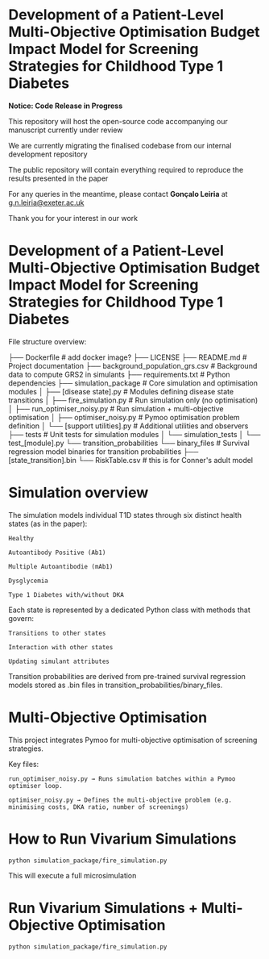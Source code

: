 # Development of a Patient-Level Multi-Objective Optimisation Budget Impact Model for Screening Strategies for Childhood Type 1 Diabetes

**Notice: Code Release in Progress**

This repository will host the open-source code accompanying our manuscript currently under review 

We are currently migrating the finalised codebase from our internal development repository

The public repository will contain everything required to reproduce the results presented in the paper

For any queries in the meantime, please contact **Gonçalo Leiria** at g.n.leiria@exeter.ac.uk

Thank you for your interest in our work


# Development of a Patient-Level Multi-Objective Optimisation Budget Impact Model for Screening Strategies for Childhood Type 1 Diabetes

File structure overview:

├── Dockerfile                          # add docker image?
├── LICENSE
├── README.md                           # Project documentation 
├── background_population_grs.csv       # Background data to compute GRS2 in simulants
├── requirements.txt                    # Python dependencies
├── simulation_package                  # Core simulation and optimisation modules
│   ├── [disease state].py            # Modules defining disease state transitions
│   ├── fire_simulation.py              # Run simulation only (no optimisation)
│   ├── run_optimiser_noisy.py          # Run simulation + multi-objective optimisation
│   ├── optimiser_noisy.py              # Pymoo optimisation problem definition
│   └── [support utilities].py          # Additional utilities and observers
├── tests                               # Unit tests for simulation modules
│   └── simulation_tests
│       └── test_[module].py
└── transition_probabilities
    └── binary_files                    # Survival regression model binaries for transition probabilities
        ├── [state_transition].bin
        └── RiskTable.csv # this is for Conner's adult model

# Simulation overview

The simulation models individual T1D states through six distinct health states (as in the paper):

    Healthy

    Autoantibody Positive (Ab1)

    Multiple Autoantibodie (mAb1)

    Dysglycemia

    Type 1 Diabetes with/without DKA

Each state is represented by a dedicated Python class with methods that govern:

    Transitions to other states

    Interaction with other states 

    Updating simulant attributes 

Transition probabilities are derived from pre-trained survival regression models stored as .bin files in transition_probabilities/binary_files.


# Multi-Objective Optimisation

This project integrates Pymoo for multi-objective optimisation of screening strategies.

Key files:

    run_optimiser_noisy.py → Runs simulation batches within a Pymoo optimiser loop.

    optimiser_noisy.py → Defines the multi-objective problem (e.g. minimising costs, DKA ratio, number of screenings)


# How to Run Vivarium Simulations

```
python simulation_package/fire_simulation.py
```

This will execute a full microsimulation 

# Run Vivarium Simulations + Multi-Objective Optimisation

```
python simulation_package/fire_simulation.py
```



